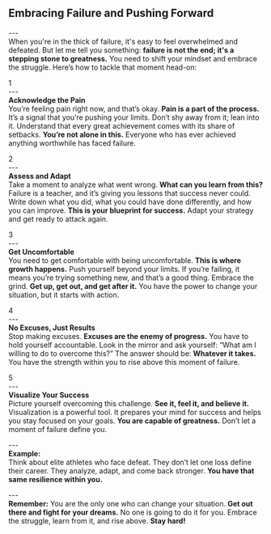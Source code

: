 ## Embracing Failure and Pushing Forward <br>
---<br>
When you're in the thick of failure, it's easy to feel overwhelmed and defeated. But let me tell you something: **failure is not the end; it's a stepping stone to greatness.** You need to shift your mindset and embrace the struggle. Here’s how to tackle that moment head-on:

1<br>
---<br>
**Acknowledge the Pain**  
You’re feeling pain right now, and that’s okay. **Pain is a part of the process.** It’s a signal that you’re pushing your limits. Don’t shy away from it; lean into it. Understand that every great achievement comes with its share of setbacks. **You’re not alone in this.** Everyone who has ever achieved anything worthwhile has faced failure.

2<br>
---<br>
**Assess and Adapt**  
Take a moment to analyze what went wrong. **What can you learn from this?** Failure is a teacher, and it’s giving you lessons that success never could. Write down what you did, what you could have done differently, and how you can improve. **This is your blueprint for success.** Adapt your strategy and get ready to attack again.

3<br>
---<br>
**Get Uncomfortable**  
You need to get comfortable with being uncomfortable. **This is where growth happens.** Push yourself beyond your limits. If you’re failing, it means you’re trying something new, and that’s a good thing. Embrace the grind. **Get up, get out, and get after it.** You have the power to change your situation, but it starts with action.

4<br>
---<br>
**No Excuses, Just Results**  
Stop making excuses. **Excuses are the enemy of progress.** You have to hold yourself accountable. Look in the mirror and ask yourself: “What am I willing to do to overcome this?” The answer should be: **Whatever it takes.** You have the strength within you to rise above this moment of failure. 

5<br>
---<br>
**Visualize Your Success**  
Picture yourself overcoming this challenge. **See it, feel it, and believe it.** Visualization is a powerful tool. It prepares your mind for success and helps you stay focused on your goals. **You are capable of greatness.** Don’t let a moment of failure define you.

---<br>
**Example:**  
Think about elite athletes who face defeat. They don’t let one loss define their career. They analyze, adapt, and come back stronger. **You have that same resilience within you.** 

---<br>
**Remember:** You are the only one who can change your situation. **Get out there and fight for your dreams.** No one is going to do it for you. Embrace the struggle, learn from it, and rise above. **Stay hard!**